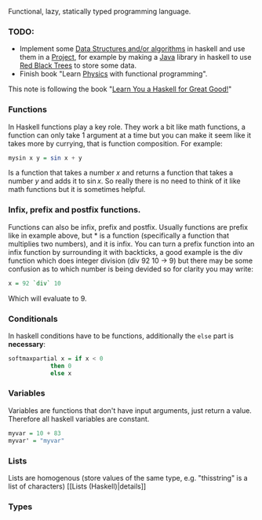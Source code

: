 Functional, lazy, statically typed programming language.

### TODO:
- Implement some [Data Structures and/or algorithms](Data%20Structures%20and%20Algorithms.md) in haskell and use them in a [Project](Projects.md), for example by making a [Java](Java.md) library in haskell to use [Red Black Trees](Red%20Black%20Trees.md) to store some data. 
- Finish book "Learn [Physics](Physics) with functional programming".

This note is following the book "[Learn You a Haskell for Great Good!](https://learnyouahaskell.com/)"


### Functions
In Haskell functions play a key role. They work a bit like math functions, a function can only take 1 argument at a time but you can make it seem like it takes more by currying, that is function composition. For example:
```haskell
mysin x y = sin x + y
```
Is a function  that takes a number $x$ and returns a function that takes a number  $y$ and adds it to $\sin{x}$. So really there is no need to think of it like math functions but it is sometimes helpful.

### Infix, prefix and postfix functions.
Functions can also be infix, prefix and postfix. Usually functions are prefix like in example above, but $*$ is a function (specifically a function that multiplies two numbers), and it is infix. You can turn a prefix function into an infix function by surrounding it with backticks, a good example is the div function which does integer division (div 92 10 -> 9) but there may be some confusion as to which number is being devided so for clarity you may write:
```haskell
x = 92 `div` 10
```
Which will evaluate to 9.

### Conditionals
In haskell conditions have to be functions, additionally the `else` part is **necessary**:
```haskell
softmaxpartial x = if x < 0 
            then 0
            else x
```

### Variables
Variables are functions that don't have input arguments, just return a value. Therefore all haskell variables are constant.
```haskell
myvar = 10 + 83
myvar' = "myvar"
```

### Lists
Lists are homogenous (store values of the same type, e.g. "thisstring" is a list of characters) [[Lists (Haskell)|details]]

### Types

